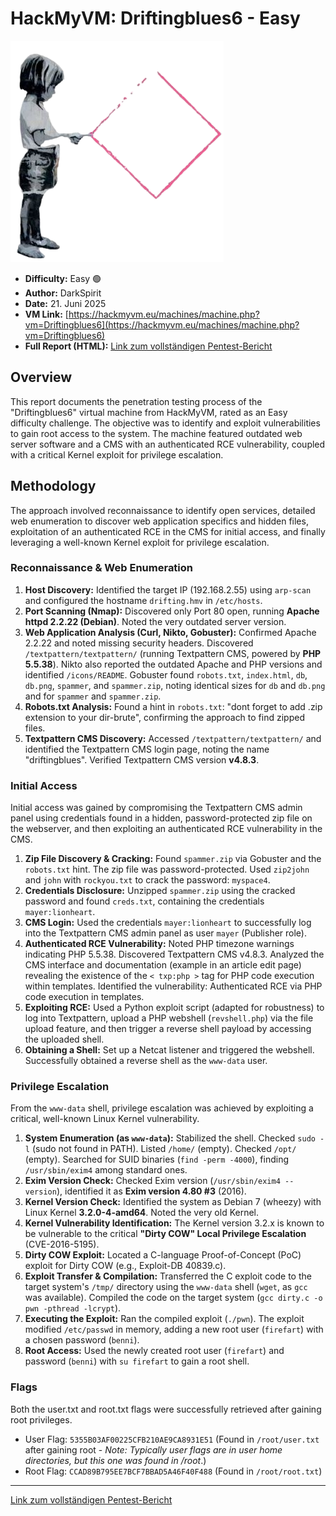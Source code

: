 # HackMyVM: Driftingblues6 - Easy

![Driftingblues6 Icon](Driftingblues6.png)

*   **Difficulty:** Easy 🟢
*   **Author:** DarkSpirit
*   **Date:** 21. Juni 2025
*   **VM Link:** [https://hackmyvm.eu/machines/machine.php?vm=Driftingblues6](https://hackmyvm.eu/machines/machine.php?vm=Driftingblues6)
*   **Full Report (HTML):** [Link zum vollständigen Pentest-Bericht](https://alientec1908.github.io/Driftingblues6_HackMyVM_Easy/)

## Overview

This report documents the penetration testing process of the "Driftingblues6" virtual machine from HackMyVM, rated as an Easy difficulty challenge. The objective was to identify and exploit vulnerabilities to gain root access to the system. The machine featured outdated web server software and a CMS with an authenticated RCE vulnerability, coupled with a critical Kernel exploit for privilege escalation.

## Methodology

The approach involved reconnaissance to identify open services, detailed web enumeration to discover web application specifics and hidden files, exploitation of an authenticated RCE in the CMS for initial access, and finally leveraging a well-known Kernel exploit for privilege escalation.

### Reconnaissance & Web Enumeration

1.  **Host Discovery:** Identified the target IP (192.168.2.55) using `arp-scan` and configured the hostname `drifting.hmv` in `/etc/hosts`.
2.  **Port Scanning (Nmap):** Discovered only Port 80 open, running **Apache httpd 2.2.22 (Debian)**. Noted the very outdated server version.
3.  **Web Application Analysis (Curl, Nikto, Gobuster):** Confirmed Apache 2.2.22 and noted missing security headers. Discovered `/textpattern/textpattern/` (running Textpattern CMS, powered by **PHP 5.5.38**). Nikto also reported the outdated Apache and PHP versions and identified `/icons/README`. Gobuster found `robots.txt`, `index.html`, `db`, `db.png`, `spammer`, and `spammer.zip`, noting identical sizes for `db` and `db.png` and for `spammer` and `spammer.zip`.
4.  **Robots.txt Analysis:** Found a hint in `robots.txt`: "dont forget to add .zip extension to your dir-brute", confirming the approach to find zipped files.
5.  **Textpattern CMS Discovery:** Accessed `/textpattern/textpattern/` and identified the Textpattern CMS login page, noting the name "driftingblues". Verified Textpattern CMS version **v4.8.3**.

### Initial Access

Initial access was gained by compromising the Textpattern CMS admin panel using credentials found in a hidden, password-protected zip file on the webserver, and then exploiting an authenticated RCE vulnerability in the CMS.

1.  **Zip File Discovery & Cracking:** Found `spammer.zip` via Gobuster and the `robots.txt` hint. The zip file was password-protected. Used `zip2john` and `john` with `rockyou.txt` to crack the password: `myspace4`.
2.  **Credentials Disclosure:** Unzipped `spammer.zip` using the cracked password and found `creds.txt`, containing the credentials `mayer:lionheart`.
3.  **CMS Login:** Used the credentials `mayer:lionheart` to successfully log into the Textpattern CMS admin panel as user `mayer` (Publisher role).
4.  **Authenticated RCE Vulnerability:** Noted PHP timezone warnings indicating PHP 5.5.38. Discovered Textpattern CMS v4.8.3. Analyzed the CMS interface and documentation (example in an article edit page) revealing the existence of the `< txp:php >` tag for PHP code execution within templates. Identified the vulnerability: Authenticated RCE via PHP code execution in templates.
5.  **Exploiting RCE:** Used a Python exploit script (adapted for robustness) to log into Textpattern, upload a PHP webshell (`revshell.php`) via the file upload feature, and then trigger a reverse shell payload by accessing the uploaded shell.
6.  **Obtaining a Shell:** Set up a Netcat listener and triggered the webshell. Successfully obtained a reverse shell as the `www-data` user.

### Privilege Escalation

From the `www-data` shell, privilege escalation was achieved by exploiting a critical, well-known Linux Kernel vulnerability.

1.  **System Enumeration (as `www-data`):** Stabilized the shell. Checked `sudo -l` (sudo not found in PATH). Listed `/home/` (empty). Checked `/opt/` (empty). Searched for SUID binaries (`find -perm -4000`), finding `/usr/sbin/exim4` among standard ones.
2.  **Exim Version Check:** Checked Exim version (`/usr/sbin/exim4 --version`), identified it as **Exim version 4.80 #3** (2016).
3.  **Kernel Version Check:** Identified the system as Debian 7 (wheezy) with Linux Kernel **3.2.0-4-amd64**. Noted the very old Kernel.
4.  **Kernel Vulnerability Identification:** The Kernel version 3.2.x is known to be vulnerable to the critical **"Dirty COW" Local Privilege Escalation** (CVE-2016-5195).
5.  **Dirty COW Exploit:** Located a C-language Proof-of-Concept (PoC) exploit for Dirty COW (e.g., Exploit-DB 40839.c).
6.  **Exploit Transfer & Compilation:** Transferred the C exploit code to the target system's `/tmp/` directory using the `www-data` shell (`wget`, as `gcc` was available). Compiled the code on the target system (`gcc dirty.c -o pwn -pthread -lcrypt`).
7.  **Executing the Exploit:** Ran the compiled exploit (`./pwn`). The exploit modified `/etc/passwd` in memory, adding a new root user (`firefart`) with a chosen password (`benni`).
8.  **Root Access:** Used the newly created root user (`firefart`) and password (`benni`) with `su firefart` to gain a root shell.

### Flags

Both the user.txt and root.txt flags were successfully retrieved after gaining root privileges.

*   User Flag: `5355B03AF00225CFB210AE9CA8931E51` (Found in `/root/user.txt` after gaining root - *Note: Typically user flags are in user home directories, but this one was found in /root*.)
*   Root Flag: `CCAD89B795EE7BCF7BBAD5A46F40F488` (Found in `/root/root.txt`)

---

[Link zum vollständigen Pentest-Bericht](https://alientec1908.github.io/Driftingblues6_HackMyVM_Easy/)
